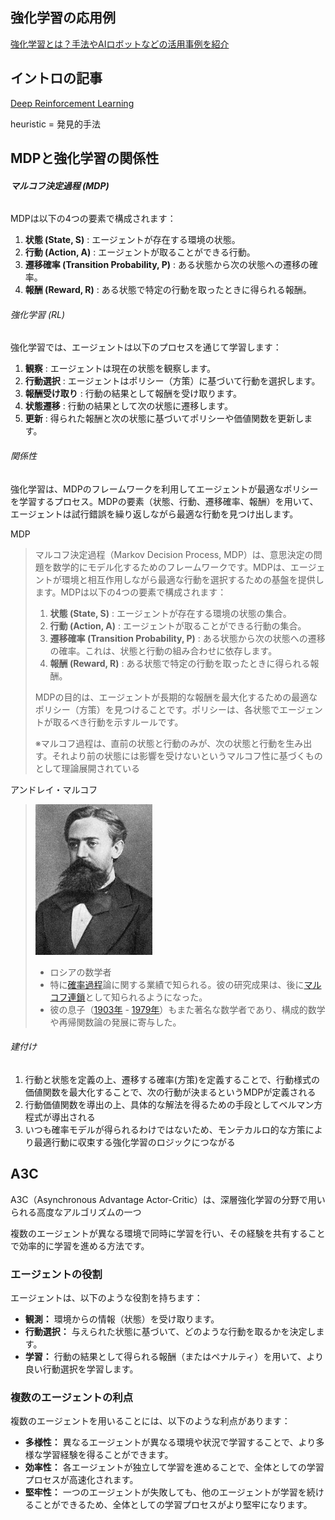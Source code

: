 ## 強化学習の応用例

[強化学習とは？手法やAIロボットなどの活用事例を紹介](https://aismiley.co.jp/ai_news/reinforcement-learning-mechanism-and-examples/)

## イントロの記事

[Deep Reinforcement Learning](https://www.kaggle.com/code/alexisbcook/deep-reinforcement-learning)

heuristic = 発見的手法

## MDPと強化学習の関係性

###### **マルコフ決定過程 (MDP)**

MDPは以下の4つの要素で構成されます：

1. **状態 (State, S)** : エージェントが存在する環境の状態。
2. **行動 (Action, A)** : エージェントが取ることができる行動。
3. **遷移確率 (Transition Probability, P)** : ある状態から次の状態への遷移の確率。
4. **報酬 (Reward, R)** : ある状態で特定の行動を取ったときに得られる報酬。

###### 強化学習 (RL)

強化学習では、エージェントは以下のプロセスを通じて学習します：

1. **観察** : エージェントは現在の状態を観察します。
2. **行動選択** : エージェントはポリシー（方策）に基づいて行動を選択します。
3. **報酬受け取り** : 行動の結果として報酬を受け取ります。
4. **状態遷移** : 行動の結果として次の状態に遷移します。
5. **更新** : 得られた報酬と次の状態に基づいてポリシーや価値関数を更新します。

###### 関係性

強化学習は、MDPのフレームワークを利用してエージェントが最適なポリシーを学習するプロセス。MDPの要素（状態、行動、遷移確率、報酬）を用いて、エージェントは試行錯誤を繰り返しながら最適な行動を見つけ出します。

MDP

> マルコフ決定過程（Markov Decision Process, MDP）は、意思決定の問題を数学的にモデル化するためのフレームワークです。MDPは、エージェントが環境と相互作用しながら最適な行動を選択するための基盤を提供します。MDPは以下の4つの要素で構成されます：
>
> 1. **状態 (State, S)** : エージェントが存在する環境の状態の集合。
> 2. **行動 (Action, A)** : エージェントが取ることができる行動の集合。
> 3. **遷移確率 (Transition Probability, P)** : ある状態から次の状態への遷移の確率。これは、状態と行動の組み合わせに依存します。
> 4. **報酬 (Reward, R)** : ある状態で特定の行動を取ったときに得られる報酬。
>
> MDPの目的は、エージェントが長期的な報酬を最大化するための最適なポリシー（方策）を見つけることです。ポリシーは、各状態でエージェントが取るべき行動を示すルールです。
>
> ※マルコフ過程は、直前の状態と行動のみが、次の状態と行動を生み出す。それより前の状態には影響を受けないというマルコフ性に基づくものとして理論展開されている

アンドレイ・マルコフ

> ![1731221912913](image/1_intoro/1731221912913.png)
>
> * ロシアの数学者
> * 特に[確率過程](https://ja.wikipedia.org/wiki/%E7%A2%BA%E7%8E%87%E9%81%8E%E7%A8%8B "確率過程")論に関する業績で知られる。彼の研究成果は、後に[マルコフ連鎖](https://ja.wikipedia.org/wiki/%E3%83%9E%E3%83%AB%E3%82%B3%E3%83%95%E9%80%A3%E9%8E%96 "マルコフ連鎖")として知られるようになった。
> * 彼の息子（[1903年](https://ja.wikipedia.org/wiki/1903%E5%B9%B4 "1903年") - [1979年](https://ja.wikipedia.org/wiki/1979%E5%B9%B4 "1979年")）もまた著名な数学者であり、構成的数学や再帰関数論の発展に寄与した。

###### 建付け

1. 行動と状態を定義の上、遷移する確率(方策)を定義することで、行動様式の価値関数を最大化することで、次の行動が決まるというMDPが定義される
2. 行動価値関数を導出の上、具体的な解法を得るための手段としてベルマン方程式が導出される
3. いつも確率モデルが得られるわけではないため、モンテカルロ的な方策により最適行動に収束する強化学習のロジックにつながる


## A3C

A3C（Asynchronous Advantage Actor-Critic）は、深層強化学習の分野で用いられる高度なアルゴリズムの一つ

複数のエージェントが異なる環境で同時に学習を行い、その経験を共有することで効率的に学習を進める方法です。


### エージェントの役割

エージェントは、以下のような役割を持ちます：

* **観測：** 環境からの情報（状態）を受け取ります。
* **行動選択：** 与えられた状態に基づいて、どのような行動を取るかを決定します。
* **学習：** 行動の結果として得られる報酬（またはペナルティ）を用いて、より良い行動選択を学習します。


### 複数のエージェントの利点

複数のエージェントを用いることには、以下のような利点があります：

* **多様性：** 異なるエージェントが異なる環境や状況で学習することで、より多様な学習経験を得ることができます。
* **効率性：** 各エージェントが独立して学習を進めることで、全体としての学習プロセスが高速化されます。
* **堅牢性：** 一つのエージェントが失敗しても、他のエージェントが学習を続けることができるため、全体としての学習プロセスがより堅牢になります。
